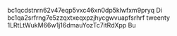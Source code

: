 bc1qcdstnrn62v47eqp5vxc46xn0dp5klwfxm9pryq Di
bc1qa2srfrng7e5zzqxtxeqxpzjhycgwvuapfsrhrf tweenty
1LRtLtWukM66w1j16dmauYozTc7itRdXpp Bu
